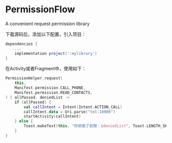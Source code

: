 # PermissionFlow

A convenient request permission library

下载源码后，添加以下配置，引入项目：
```groovy
dependencies {
    ...
    implementation project(':mylibrary')
}
```

在Activity或者Fragment中，使用如下：

```kotlin
PermissionHelper.request(
    this,
    Manifest.permission.CALL_PHONE,
    Manifest.permission.READ_CONTACTS,
) { allPassed, deniedList ->
    if (allPassed) {
        val callIntent = Intent(Intent.ACTION_CALL)
        callIntent.data = Uri.parse("tel:10086")
        startActivity(callIntent)
    } else {
        Toast.makeText(this, "你拒绝了权限：$deniedList", Toast.LENGTH_SHORT).show()
    }
}
```